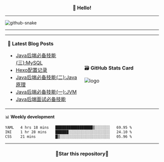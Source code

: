 <h3 align="center">👋 Hello!</h3>

-------

<picture>
  <source media="(prefers-color-scheme: dark)" srcset="https://raw.githubusercontent.com/fuos/fuos/output/github-contribution-grid-snake-dark.svg" />
  <source media="(prefers-color-scheme: light)" srcset="https://raw.githubusercontent.com/fuos/fuos/output/github-contribution-grid-snake.svg" />
  <img alt="github-snake" src="github-snake.svg" />
</picture>

-------

<table width="960px">
<tr>
<td valign="center" width="50%">

📕 **Latest Blog Posts**

<!-- BLOG-POST-LIST:START -->
- [Java后端必备技能&lpar;三&rpar;:MySQL](https://blog.bitmap.us.kg/posts/369bcd6e.html)
- [Hexo配置记录](https://blog.bitmap.us.kg/posts/a2ce8d15.html)
- [Java后端必备技能&lpar;二&rpar;:Java原理](https://blog.bitmap.us.kg/posts/fc5e4d.html)
- [Java后端必备技能&lpar;一&rpar;:JVM](https://blog.bitmap.us.kg/posts/fa087a3f.html)
- [Java后端面试必备技能](https://blog.bitmap.us.kg/posts/5f972bb0.html)
<!-- BLOG-POST-LIST:END -->

</td>
<td valign="center" width="50%">

🗃️ **GitHub Stats Card**

<img src="https://github-readme-stats.vercel.app/api?username=fuos&show_icons=true&theme=default&hide_border=true&hide_title=true" alt="logo" />

</td>
</tr>
</table>

📊 **Weekly development**
<!--START_SECTION:waka-->

```txt
YAML   4 hrs 18 mins   █████████████████▒░░░░░░░   69.95 %
INI    1 hr 28 mins    ██████░░░░░░░░░░░░░░░░░░░   24.10 %
CSS    21 mins         █▒░░░░░░░░░░░░░░░░░░░░░░░   05.96 %
```

<!--END_SECTION:waka-->

-------
<h3 align="center">🌟Star this repository🌟</h3>
